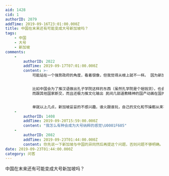```yaml
---
aid: 1428
cid: 1
authorID: 2079
addTime: 2019-09-16T23:01:00.000Z
title: 中国在末来还有可能变成大号新加坡吗？
tags:
    - 中国
    - 大号
    - 新加坡
comments:
    -
        authorID: 2022
        addTime: 2019-09-17T07:01:00.000Z
        content: >-
            可能站在一个强势政府的角度，看着很像，但我觉得从根上就不一样。 因为新加坡是个左摇右摆的没有立场的国家，只有利益没有立场。


            比如中国会为了推汉语做出孔子学院这样的东西（虽然孔学院是个赔钱货），也会为了国家名字叫 china 还是 cina
            而跟其他国家断交，而且还极力推文化输出 民间几部道教精神的国产动画在国外火了一些央媒都暗搓搓兴奋到不行。


            单就以上几点，新加坡妥妥的不感兴趣，谁火跟谁玩，自己的文化和节操都从来不要的。
    -
        authorID: 1408
        addTime: 2019-09-20T15:59:00.000Z
        content: "我怎么有种会成为大号纳粹的感觉\U0001F605"
    -
        authorID: 2082
        addTime: 2019-09-23T01:44:00.000Z
        content: 你先说一下新加坡与中国的异同然后再提这个问题，否则问题不够明确。
date: 2019-09-23T01:44:00.000Z
category: 问答
---
```


中国在末来还有可能变成大号新加坡吗？
